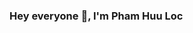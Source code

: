 ### Hey everyone 👋, I'm Pham Huu Loc

<!--
**phamhuuloc219/phamhuuloc219** is a ✨ _special_ ✨ repository because its `README.md` (this file) appears on your GitHub profile.
<img src="https://photos.google.com/u/2/photo/AF1QipOfPGXwWdQwFrGgwvgzArpWpjcBx3NwvMtQBnOP?raw=true">
Here are some ideas to get you started:
Hi ~
- 🔭 I’m currently working on ...
- 🌱 I’m currently learning ...
- 👯 I’m looking to collaborate on ...
- 🤔 I’m looking for help with ...
- 💬 Ask me about ...
- 📫 How to reach me: ...
- 😄 Pronouns: ...
- ⚡ Fun fact: ...
-->
